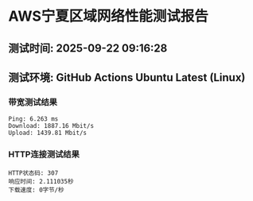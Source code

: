 # AWS宁夏区域网络性能测试报告
## 测试时间: 2025-09-22 09:16:28
## 测试环境: GitHub Actions Ubuntu Latest (Linux)

### 带宽测试结果
```
Ping: 6.263 ms
Download: 1887.16 Mbit/s
Upload: 1439.81 Mbit/s
```

### HTTP连接测试结果
```
HTTP状态码: 307
响应时间: 2.111035秒
下载速度: 0字节/秒
```

